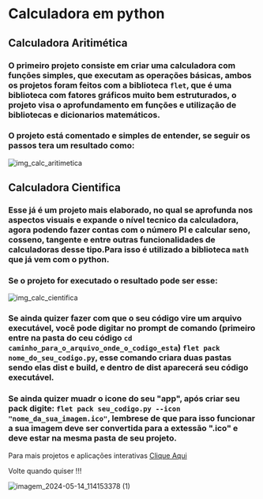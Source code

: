 # Calculadora em python

## Calculadora Aritimética

### O primeiro projeto consiste em criar uma calculadora com funções simples, que executam as operações básicas, ambos os projetos foram feitos com a biblioteca `flet`, que é uma biblioteca com fatores gráficos muito bem estruturados, o projeto visa o aprofundamento em funções e utilização de bibliotecas e dicionarios matemáticos.

### O projeto está comentado e simples de entender, se seguir os passos tera um resultado como:

![img_calc_aritimetica](https://github.com/Gabriel-Ribeiro-Barbosa/Calculadora/assets/168477908/994761c4-00a5-4916-9cc5-013ca292e24e)

## Calculadora Cientifica

### Esse já é um projeto mais elaborado, no qual se aprofunda nos aspectos visuais e expande o nível tecnico da calculadora, agora podendo fazer contas com o número PI e calcular seno, cosseno, tangente e entre outras funcionalidades de calculadoras desse tipo.Para isso é utilizado a biblioteca `math` que já vem com o python.

### Se o projeto for executado o resultado pode ser esse:

![img_calc_cientifica](https://github.com/Gabriel-Ribeiro-Barbosa/Calculadora/assets/168477908/7c204575-a976-46d2-ae4a-7c9d963cd13e)


### Se ainda quizer fazer com que o seu código vire um arquivo executável, você pode digitar no prompt de comando (primeiro entre na pasta do ceu código ```cd caminho_para_o_arquivo_onde_o_codigo_esta```) ```flet pack nome_do_seu_codigo.py```, esse comando criara duas pastas sendo elas dist e build, e dentro de dist aparecerá seu código executável.

### Se ainda quizer muadr o icone do seu "app", após criar seu pack digite: ```flet pack seu_codigo.py --icon "nome_da_sua_imagem.ico"```, lembrese de que para isso funcionar a sua imagem deve ser convertida para a extessão ".ico" e deve estar na mesma pasta de seu projeto.

Para mais projetos e aplicações interativas [Clique Aqui](https://github.com/Gabriel-Ribeiro-Barbosa)

Volte quando quiser !!!

![imagem_2024-05-14_114153378 (1)](https://github.com/settings/replies/assets/168477908/727733dd-e301-47aa-a9e6-4e614808f255)

 
